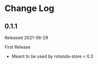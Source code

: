 # Change Log

## 0.1.1

Released 2021-06-29

First Release

* Meant to be used by rotonda-store < 0.3
